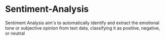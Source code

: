 # Sentiment-Analysis
Sentiment Analysis aim's to automatically identify and extract the emotional tone or subjective opinion from text data, classifying it as positive, negative, or neutral
